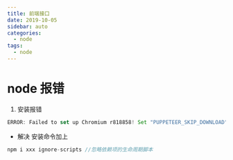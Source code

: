 ```yaml
---
title: 前端接口
date: 2019-10-05
sidebar: auto
categories:
  - node
tags:
  - node
---
```


# node 报错
1. 安装报错

```js
ERROR: Failed to set up Chromium r818858! Set "PUPPETEER_SKIP_DOWNLOAD" env variable to skip download.
```
- 解决 安装命令加上 
```js
npm i xxx ignore-scripts //忽略依赖项的生命周期脚本
```